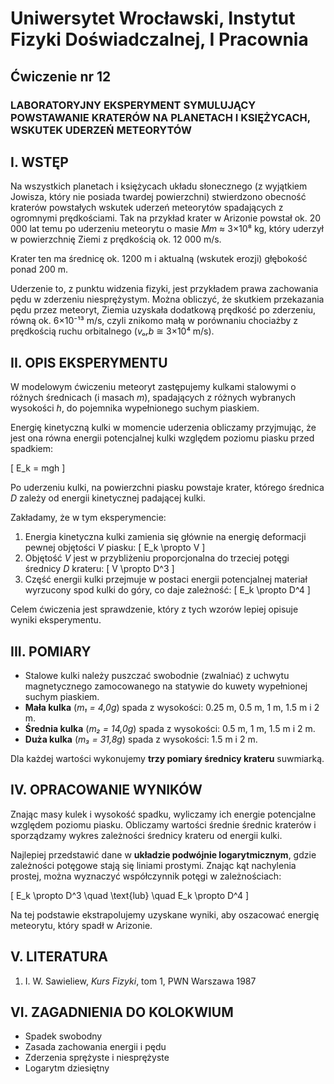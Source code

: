 # Uniwersytet Wrocławski, Instytut Fizyki Doświadczalnej, I Pracownia  

## Ćwiczenie nr 12  

### LABORATORYJNY EKSPERYMENT SYMULUJĄCY POWSTAWANIE KRATERÓW NA PLANETACH I KSIĘŻYCACH, WSKUTEK UDERZEŃ METEORYTÓW  

## I. WSTĘP  

Na wszystkich planetach i księżycach układu słonecznego (z wyjątkiem Jowisza, który nie posiada twardej powierzchni) stwierdzono obecność kraterów powstałych wskutek uderzeń meteorytów spadających z ogromnymi prędkościami. Tak na przykład krater w Arizonie powstał ok. 20 000 lat temu po uderzeniu meteorytu o masie *Mm* ≈ 3×10⁸ kg, który uderzył w powierzchnię Ziemi z prędkością ok. 12 000 m/s.  

Krater ten ma średnicę ok. 1200 m i aktualną (wskutek erozji) głębokość ponad 200 m.  

Uderzenie to, z punktu widzenia fizyki, jest przykładem prawa zachowania pędu w zderzeniu niesprężystym. Można obliczyć, że skutkiem przekazania pędu przez meteoryt, Ziemia uzyskała dodatkową prędkość po zderzeniu, równą ok. 6×10⁻¹³ m/s, czyli znikomo małą w porównaniu chociażby z prędkością ruchu orbitalnego (*vₒᵣb* ≅ 3×10⁴ m/s).  

## II. OPIS EKSPERYMENTU  

W modelowym ćwiczeniu meteoryt zastępujemy kulkami stalowymi o różnych średnicach (i masach *m*), spadających z różnych wybranych wysokości *h*, do pojemnika wypełnionego suchym piaskiem.  

Energię kinetyczną kulki w momencie uderzenia obliczamy przyjmując, że jest ona równa energii potencjalnej kulki względem poziomu piasku przed spadkiem:  

\[
E_k = mgh
\]  

Po uderzeniu kulki, na powierzchni piasku powstaje krater, którego średnica *D* zależy od energii kinetycznej padającej kulki.  

Zakładamy, że w tym eksperymencie:  

1) Energia kinetyczna kulki zamienia się głównie na energię deformacji pewnej objętości *V* piasku:
   \[
   E_k \propto V
   \]
2) Objętość *V* jest w przybliżeniu proporcjonalna do trzeciej potęgi średnicy *D* krateru:
   \[
   V \propto D^3
   \]
3) Część energii kulki przejmuje w postaci energii potencjalnej materiał wyrzucony spod kulki do góry, co daje zależność:
   \[
   E_k \propto D^4
   \]

Celem ćwiczenia jest sprawdzenie, który z tych wzorów lepiej opisuje wyniki eksperymentu.  

## III. POMIARY  

- Stalowe kulki należy puszczać swobodnie (zwalniać) z uchwytu magnetycznego zamocowanego na statywie do kuwety wypełnionej suchym piaskiem.  
- **Mała kulka** (*m₁ = 4,0g*) spada z wysokości: 0.25 m, 0.5 m, 1 m, 1.5 m i 2 m.  
- **Średnia kulka** (*m₂ = 14,0g*) spada z wysokości: 0.5 m, 1 m, 1.5 m i 2 m.  
- **Duża kulka** (*m₃ = 31,8g*) spada z wysokości: 1.5 m i 2 m.  

Dla każdej wartości wykonujemy **trzy pomiary średnicy krateru** suwmiarką.  

## IV. OPRACOWANIE WYNIKÓW  

Znając masy kulek i wysokość spadku, wyliczamy ich energie potencjalne względem poziomu piasku. Obliczamy wartości średnie średnic kraterów i sporządzamy wykres zależności średnicy krateru od energii kulki.  

Najlepiej przedstawić dane w **układzie podwójnie logarytmicznym**, gdzie zależności potęgowe stają się liniami prostymi. Znając kąt nachylenia prostej, można wyznaczyć współczynnik potęgi w zależnościach:

\[
E_k \propto D^3 \quad \text{lub} \quad E_k \propto D^4
\]

Na tej podstawie ekstrapolujemy uzyskane wyniki, aby oszacować energię meteorytu, który spadł w Arizonie.  

## V. LITERATURA  

1. I. W. Sawieliew, *Kurs Fizyki*, tom 1, PWN Warszawa 1987  

## VI. ZAGADNIENIA DO KOLOKWIUM  

- Spadek swobodny  
- Zasada zachowania energii i pędu  
- Zderzenia sprężyste i niesprężyste  
- Logarytm dziesiętny  
